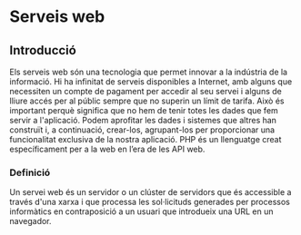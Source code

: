 # Serveis web

## Introducció

Els serveis web són una tecnologia que permet innovar a la  indústria de la informació. Hi ha infinitat de serveis disponibles a Internet, amb alguns que necessiten un compte de pagament per accedir al seu servei i alguns de lliure accés per al públic sempre que no superin un límit de tarifa. Això és important perquè significa que no hem de tenir totes les dades que fem servir a l'aplicació. Podem aprofitar les dades i sistemes que altres han construït i, a continuació, crear-los, agrupant-los per proporcionar una funcionalitat exclusiva de la nostra aplicació. PHP és un llenguatge creat específicament per a la web en l’era de les API web. 

### Definició

Un servei web és un servidor o un clúster de servidors que és accessible a través d'una xarxa i que processa les sol·licituds generades per processos informàtics en contraposició a un usuari que introdueix una URL en un navegador.



